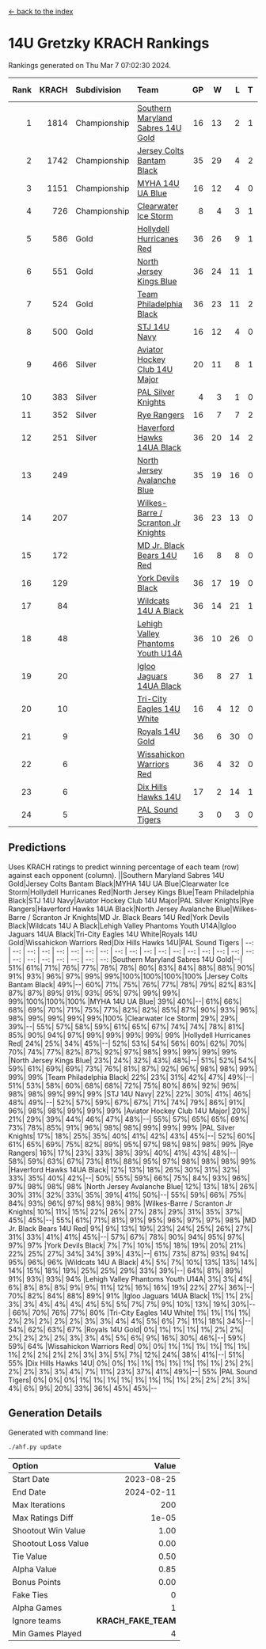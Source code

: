 [<- back to the index](readme.md)
# 14U Gretzky KRACH Rankings
Rankings generated on Thu Mar  7 07:02:30 2024.

Rank|KRACH|Subdivision|Team|GP|W|L|T|OTW|OTL|SoS|Exp Wins|Win Diff
---:|---:|:---|:---|---:|---:|---:|---:|---:|---:|---:|---:|---:
1|1814|Championship|[Southern Maryland Sabres 14U Gold](https://gamesheetstats.com/seasons/3659/teams/140588/schedule)|16|13|2|1|0|0|390|14.3|-0.0
2|1742|Championship|[Jersey Colts Bantam Black](https://gamesheetstats.com/seasons/3659/teams/140580/schedule)|35|29|4|2|2|0|340|30.8|-0.0
3|1151|Championship|[MYHA 14U UA Blue](https://gamesheetstats.com/seasons/3659/teams/140583/schedule)|16|12|4|0|2|2|447|12.8|-0.0
4|726|Championship|[Clearwater Ice Storm](https://gamesheetstats.com/seasons/3659/teams/142500/schedule)|8|4|3|1|0|0|739|5.3|-0.0
5|586|Gold|[Hollydell Hurricanes Red](https://gamesheetstats.com/seasons/3659/teams/140578/schedule)|36|26|9|1|1|1|337|27.4|0.0
6|551|Gold|[North Jersey Kings Blue](https://gamesheetstats.com/seasons/3659/teams/140585/schedule)|36|24|11|1|3|2|424|25.3|-0.0
7|524|Gold|[Team Philadelphia Black](https://gamesheetstats.com/seasons/3659/teams/140590/schedule)|36|23|11|2|2|2|452|24.8|-0.0
8|500|Gold|[STJ 14U Navy](https://gamesheetstats.com/seasons/3659/teams/140589/schedule)|16|12|4|0|0|1|278|12.8|-0.0
9|466|Silver|[Aviator Hockey Club 14U Major](https://gamesheetstats.com/seasons/3659/teams/140575/schedule)|20|11|8|1|1|1|642|12.3|-0.0
10|383|Silver|[PAL Silver Knights](https://gamesheetstats.com/seasons/3659/teams/140614/schedule)|4|3|1|0|0|0|191|3.8|-0.0
11|352|Silver|[Rye Rangers](https://gamesheetstats.com/seasons/3659/teams/140587/schedule)|16|7|7|2|2|1|624|8.8|-0.0
12|251|Silver|[Haverford Hawks 14UA Black](https://gamesheetstats.com/seasons/3659/teams/140577/schedule)|36|20|14|2|0|3|367|21.9|0.0
13|249||[North Jersey Avalanche Blue](https://gamesheetstats.com/seasons/3659/teams/140584/schedule)|35|19|16|0|0|1|448|19.9|0.0
14|207||[Wilkes-Barre / Scranton Jr Knights](https://gamesheetstats.com/seasons/3659/teams/140593/schedule)|36|23|13|0|2|0|226|23.9|0.0
15|172||[MD Jr. Black Bears 14U Red](https://gamesheetstats.com/seasons/3659/teams/140581/schedule)|16|8|8|0|0|1|272|8.9|0.0
16|129||[York Devils Black](https://gamesheetstats.com/seasons/3659/teams/140595/schedule)|36|17|19|0|2|0|381|17.9|0.0
17|84||[Wildcats 14U A Black](https://gamesheetstats.com/seasons/3659/teams/140592/schedule)|36|14|21|1|1|2|410|15.4|0.0
18|48||[Lehigh Valley Phantoms Youth U14A](https://gamesheetstats.com/seasons/3659/teams/140582/schedule)|36|10|26|0|0|0|427|10.9|0.0
19|20||[Igloo Jaguars 14UA Black](https://gamesheetstats.com/seasons/3659/teams/140579/schedule)|36|8|27|1|0|0|404|9.4|0.0
20|10||[Tri-City Eagles 14U White](https://gamesheetstats.com/seasons/3659/teams/140591/schedule)|16|4|12|0|0|0|168|4.9|0.0
21|9||[Royals 14U Gold](https://gamesheetstats.com/seasons/3659/teams/140586/schedule)|36|6|30|0|0|1|180|6.9|0.0
22|6||[Wissahickon Warriors Red](https://gamesheetstats.com/seasons/3659/teams/140594/schedule)|36|4|32|0|0|0|316|4.9|0.0
23|6||[Dix Hills Hawks 14U](https://gamesheetstats.com/seasons/3659/teams/140576/schedule)|17|2|14|1|0|0|275|3.4|0.0
24|5||[PAL Sound Tigers](https://gamesheetstats.com/seasons/3659/teams/140615/schedule)|3|0|3|0|0|0|237|0.9|0.0

## Predictions
Uses KRACH ratings to predict winning percentage of each team (row) against each opponent (column).
||Southern Maryland Sabres 14U Gold|Jersey Colts Bantam Black|MYHA 14U UA Blue|Clearwater Ice Storm|Hollydell Hurricanes Red|North Jersey Kings Blue|Team Philadelphia Black|STJ 14U Navy|Aviator Hockey Club 14U Major|PAL Silver Knights|Rye Rangers|Haverford Hawks 14UA Black|North Jersey Avalanche Blue|Wilkes-Barre / Scranton Jr Knights|MD Jr. Black Bears 14U Red|York Devils Black|Wildcats 14U A Black|Lehigh Valley Phantoms Youth U14A|Igloo Jaguars 14UA Black|Tri-City Eagles 14U White|Royals 14U Gold|Wissahickon Warriors Red|Dix Hills Hawks 14U|PAL Sound Tigers
| --: | --: | --: | --: | --: | --: | --: | --: | --: | --: | --: | --: | --: | --: | --: | --: | --: | --: | --: | --: | --: | --: | --: | --: | --: 
|Southern Maryland Sabres 14U Gold|--| 51%| 61%| 71%| 76%| 77%| 78%| 78%| 80%| 83%| 84%| 88%| 88%| 90%| 91%| 93%| 96%| 97%| 99%| 99%|100%|100%|100%|100%
|Jersey Colts Bantam Black| 49%|--| 60%| 71%| 75%| 76%| 77%| 78%| 79%| 82%| 83%| 87%| 87%| 89%| 91%| 93%| 95%| 97%| 99%| 99%| 99%|100%|100%|100%
|MYHA 14U UA Blue| 39%| 40%|--| 61%| 66%| 68%| 69%| 70%| 71%| 75%| 77%| 82%| 82%| 85%| 87%| 90%| 93%| 96%| 98%| 99%| 99%| 99%| 99%|100%
|Clearwater Ice Storm| 29%| 29%| 39%|--| 55%| 57%| 58%| 59%| 61%| 65%| 67%| 74%| 74%| 78%| 81%| 85%| 90%| 94%| 97%| 99%| 99%| 99%| 99%| 99%
|Hollydell Hurricanes Red| 24%| 25%| 34%| 45%|--| 52%| 53%| 54%| 56%| 60%| 62%| 70%| 70%| 74%| 77%| 82%| 87%| 92%| 97%| 98%| 99%| 99%| 99%| 99%
|North Jersey Kings Blue| 23%| 24%| 32%| 43%| 48%|--| 51%| 52%| 54%| 59%| 61%| 69%| 69%| 73%| 76%| 81%| 87%| 92%| 96%| 98%| 98%| 99%| 99%| 99%
|Team Philadelphia Black| 22%| 23%| 31%| 42%| 47%| 49%|--| 51%| 53%| 58%| 60%| 68%| 68%| 72%| 75%| 80%| 86%| 92%| 96%| 98%| 98%| 99%| 99%| 99%
|STJ 14U Navy| 22%| 22%| 30%| 41%| 46%| 48%| 49%|--| 52%| 57%| 59%| 67%| 67%| 71%| 74%| 79%| 86%| 91%| 96%| 98%| 98%| 99%| 99%| 99%
|Aviator Hockey Club 14U Major| 20%| 21%| 29%| 39%| 44%| 46%| 47%| 48%|--| 55%| 57%| 65%| 65%| 69%| 73%| 78%| 85%| 91%| 96%| 98%| 98%| 99%| 99%| 99%
|PAL Silver Knights| 17%| 18%| 25%| 35%| 40%| 41%| 42%| 43%| 45%|--| 52%| 60%| 61%| 65%| 69%| 75%| 82%| 89%| 95%| 97%| 98%| 98%| 98%| 99%
|Rye Rangers| 16%| 17%| 23%| 33%| 38%| 39%| 40%| 41%| 43%| 48%|--| 58%| 59%| 63%| 67%| 73%| 81%| 88%| 95%| 97%| 98%| 98%| 98%| 99%
|Haverford Hawks 14UA Black| 12%| 13%| 18%| 26%| 30%| 31%| 32%| 33%| 35%| 40%| 42%|--| 50%| 55%| 59%| 66%| 75%| 84%| 93%| 96%| 97%| 98%| 98%| 98%
|North Jersey Avalanche Blue| 12%| 13%| 18%| 26%| 30%| 31%| 32%| 33%| 35%| 39%| 41%| 50%|--| 55%| 59%| 66%| 75%| 84%| 93%| 96%| 97%| 98%| 98%| 98%
|Wilkes-Barre / Scranton Jr Knights| 10%| 11%| 15%| 22%| 26%| 27%| 28%| 29%| 31%| 35%| 37%| 45%| 45%|--| 55%| 61%| 71%| 81%| 91%| 95%| 96%| 97%| 97%| 98%
|MD Jr. Black Bears 14U Red|  9%|  9%| 13%| 19%| 23%| 24%| 25%| 26%| 27%| 31%| 33%| 41%| 41%| 45%|--| 57%| 67%| 78%| 90%| 94%| 95%| 97%| 97%| 97%
|York Devils Black|  7%|  7%| 10%| 15%| 18%| 19%| 20%| 21%| 22%| 25%| 27%| 34%| 34%| 39%| 43%|--| 61%| 73%| 87%| 93%| 94%| 95%| 96%| 96%
|Wildcats 14U A Black|  4%|  5%|  7%| 10%| 13%| 13%| 14%| 14%| 15%| 18%| 19%| 25%| 25%| 29%| 33%| 39%|--| 64%| 81%| 89%| 91%| 93%| 93%| 94%
|Lehigh Valley Phantoms Youth U14A|  3%|  3%|  4%|  6%|  8%|  8%|  8%|  9%|  9%| 11%| 12%| 16%| 16%| 19%| 22%| 27%| 36%|--| 70%| 82%| 84%| 88%| 89%| 91%
|Igloo Jaguars 14UA Black|  1%|  1%|  2%|  3%|  3%|  4%|  4%|  4%|  4%|  5%|  5%|  7%|  7%|  9%| 10%| 13%| 19%| 30%|--| 66%| 70%| 76%| 77%| 80%
|Tri-City Eagles 14U White|  1%|  1%|  1%|  1%|  2%|  2%|  2%|  2%|  2%|  3%|  3%|  4%|  4%|  5%|  6%|  7%| 11%| 18%| 34%|--| 54%| 62%| 63%| 67%
|Royals 14U Gold|  0%|  1%|  1%|  1%|  1%|  2%|  2%|  2%|  2%|  2%|  2%|  3%|  3%|  4%|  5%|  6%|  9%| 16%| 30%| 46%|--| 59%| 59%| 64%
|Wissahickon Warriors Red|  0%|  0%|  1%|  1%|  1%|  1%|  1%|  1%|  1%|  2%|  2%|  2%|  2%|  3%|  3%|  5%|  7%| 12%| 24%| 38%| 41%|--| 51%| 55%
|Dix Hills Hawks 14U|  0%|  0%|  1%|  1%|  1%|  1%|  1%|  1%|  1%|  2%|  2%|  2%|  2%|  3%|  3%|  4%|  7%| 11%| 23%| 37%| 41%| 49%|--| 55%
|PAL Sound Tigers|  0%|  0%|  0%|  1%|  1%|  1%|  1%|  1%|  1%|  1%|  1%|  2%|  2%|  2%|  3%|  4%|  6%|  9%| 20%| 33%| 36%| 45%| 45%|--

## Generation Details

Generated with command line:
```
./ahf.py update
```

| Option | Value |
| :----- | ----: |
| Start Date | 2023-08-25 |
| End Date | 2024-02-11 |
| Max Iterations | 200 |
| Max Ratings Diff | 1e-05 |
| Shootout Win Value | 1.00 |
| Shootout Loss Value | 0.00 |
| Tie Value | 0.50 |
| Alpha Value | 0.85 |
| Bonus Points | 0.00 |
| Fake Ties | 0 |
| Alpha Games | 1 |
| Ignore teams | __KRACH_FAKE_TEAM__ |
| Min Games Played | 4 |

